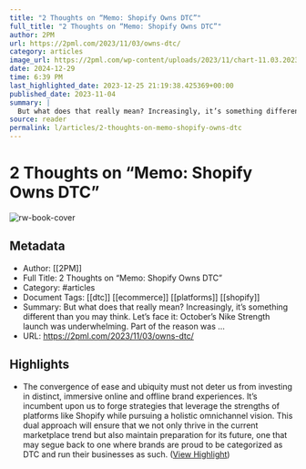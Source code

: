 ```yaml
---
title: "2 Thoughts on “Memo: Shopify Owns DTC”"
full_title: "2 Thoughts on “Memo: Shopify Owns DTC”"
author: 2PM
url: https://2pml.com/2023/11/03/owns-dtc/
category: articles
image_url: https://2pml.com/wp-content/uploads/2023/11/chart-11.03.2023.jpg
date: 2024-12-29
time: 6:39 PM
last_highlighted_date: 2023-12-25 21:19:38.425369+00:00
published_date: 2023-11-04
summary: |
  But what does that really mean? Increasingly, it’s something different than you may think. Let’s face it: October’s Nike Strength launch was underwhelming. Part of the reason was …
source: reader
permalink: l/articles/2-thoughts-on-memo-shopify-owns-dtc
---
```

# 2 Thoughts on “Memo: Shopify Owns DTC”

![rw-book-cover](https://2pml.com/wp-content/uploads/2023/11/chart-11.03.2023.jpg)

## Metadata
- Author: [[2PM]]
- Full Title: 2 Thoughts on “Memo: Shopify Owns DTC”
- Category: #articles
- Document Tags: [[dtc]] [[ecommerce]] [[platforms]] [[shopify]] 
- Summary: But what does that really mean? Increasingly, it’s something different than you may think. Let’s face it: October’s Nike Strength launch was underwhelming. Part of the reason was …
- URL: https://2pml.com/2023/11/03/owns-dtc/

## Highlights
- The convergence of ease and ubiquity must not deter us from investing in distinct, immersive online and offline brand experiences. It’s incumbent upon us to forge strategies that leverage the strengths of platforms like Shopify while pursuing a holistic omnichannel vision. This dual approach will ensure that we not only thrive in the current marketplace trend but also maintain preparation for its future, one that may segue back to one where brands are proud to be categorized as DTC and run their businesses as such. ([View Highlight](https://read.readwise.io/read/01hjhdhycjnjvqwaqazbyxmftj))


